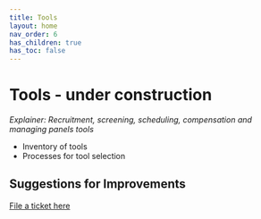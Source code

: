 ```yaml
---
title: Tools
layout: home
nav_order: 6
has_children: true
has_toc: false
---
```


# Tools - under construction
_Explainer: Recruitment, screening, scheduling, compensation and managing panels tools_
* Inventory of tools 
* Processes for tool selection 

## Suggestions for Improvements
[File a ticket here](https://github.com/aayatsali/reops3/issues/new?assignees=aayatsali&labels=enhancement%2C+new&projects=&template=suggestions-for-reops-site.md&title=) 

